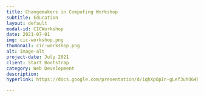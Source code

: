 ```yaml
---
title: Changemakers in Computing Workshop
subtitle: Education
layout: default
modal-id: CICWorkshop
date: 2021-07-01
img: cic-workshop.png
thumbnail: cic-workshop.png
alt: image-alt
project-date: July 2021
client: Start Bootstrap
category: Web Development
description:
hyperlink: https://docs.google.com/presentation/d/1qhXpOpIn-gLef3uhO64hVPCLlzBjVDJDS9J5U0GjxhQ/edit?usp=sharing

---
```

